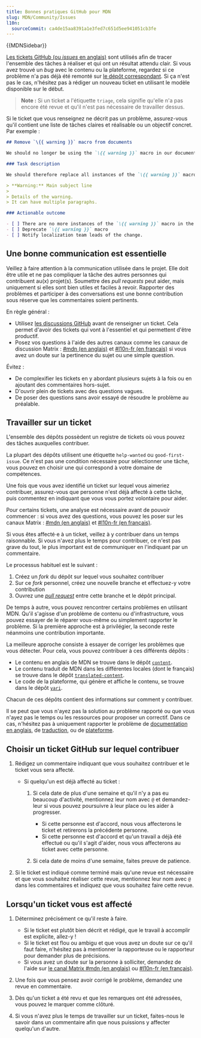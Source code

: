 ```yaml
---
title: Bonnes pratiques GitHub pour MDN
slug: MDN/Community/Issues
l10n:
  sourceCommit: ca4de15aa8391a1e3fed7c651d5ee941051cb3fe
---
```


{{MDNSidebar}}

[Les tickets GitHub (ou <i lang="en">issues</i> en anglais)](https://docs.github.com/en/github/managing-your-work-on-github/about-issues) sont utilisés afin de tracer l'ensemble des tâches à réaliser et qui ont un résultat attendu clair. Si vous avez trouvé un <i lang="en">bug</i> avec le contenu ou la plateforme, regardez si ce problème n'a pas déjà été remonté sur [le dépôt correspondant](/fr/docs/MDN/Community/Contributing/Our_repositories). Si ça n'est pas le cas, n'hésitez pas à rédiger un nouveau ticket en utilisant le modèle disponible sur le début.

> **Note :** Si un ticket a l'étiquette `triage`, cela signifie qu'elle n'a pas encore été revue et qu'il n'est pas nécessaire de travailler dessus.

Si le ticket que vous renseignez ne décrit pas un problème, assurez-vous qu'il contient une liste de tâches claires et réalisable ou un objectif concret. Par exemple&nbsp;:

```markdown
## Remove `\{{ warning }}` macro from documents

We should no longer be using the `\{{ warning }}` macro in our documentation.

### Task description

We should therefore replace all instances of the `\{{ warning }}` macro with the following:

> **Warning:** Main subject line
>
> Details of the warning.
> It can have multiple paragraphs.

### Actionable outcome

- [ ] There are no more instances of the `\{{ warning }}` macro in the `mdn/content` repository.
- [ ] Deprecate `\{{ warning }}` macro
- [ ] Notify localization team leads of the change.
```

## Une bonne communication est essentielle

Veillez à faire attention à la communication utilisée dans le projet. Elle doit être utile et ne pas compliquer la tâche des autres personnes qui contribuent au(x) projet(s). Soumettre des <i lang="en">pull requests</i> peut aider, mais uniquement si elles sont bien utiles et faciles à revoir. Rapporter des problèmes et participer à des conversations est une bonne contribution sous réserve que les commentaires soient pertinents.

En règle général&nbsp;:

- Utilisez [les discussions GitHub](https://github.com/mdn/mdn-community/discussions) avant de renseigner un ticket. Cela permet d'avoir des tickets qui vont à l'essentiel et qui permettent d'être productif.
- Posez vos questions à l'aide des autres canaux comme les canaux de discussion Matrix&nbsp;: [#mdn (en anglais)](https://chat.mozilla.org/#/room/#mdn:mozilla.org) et [#l10n-fr (en français)](https://matrix.to/#/#l10n-fr:mozilla.org) si vous avez un doute sur la pertinence du sujet ou une simple question.

Évitez&nbsp;:

- De complexifier les tickets en y abordant plusieurs sujets à la fois ou en ajoutant des commentaires hors-sujet.
- D'ouvrir plein de tickets avec des questions vagues.
- De poser des questions sans avoir essayé de résoudre le problème au préalable.

## Travailler sur un ticket

L'ensemble des dépôts possèdent un registre de tickets où vous pouvez des tâches auxquelles contribuer.

La plupart des dépôts utilisent une étiquette `help-wanted` ou `good-first-issue`. Ce n'est pas une condition nécessaire pour sélectionner une tâche, vous pouvez en choisir une qui correspond à votre domaine de compétences.

Une fois que vous avez identifié un ticket sur lequel vous aimeriez contribuer, assurez-vous que personne n'est déjà affecté à cette tâche, puis commentez en indiquant que vous vous portez volontaire pour aider.

Pour certains tickets, une analyse est nécessaire avant de pouvoir commencer&nbsp;: si vous avez des questions, vous pouvez les poser sur les canaux Matrix&nbsp;: [#mdn (en anglais)](https://chat.mozilla.org/#/room/#mdn:mozilla.org) et [#l10n-fr (en français)](https://matrix.to/#/#l10n-fr:mozilla.org).

Si vous êtes affecté⋅e à un ticket, veillez à y contribuer dans un temps raisonnable. Si vous n'avez plus le temps pour contribuer, ce n'est pas grave du tout, le plus important est de communiquer en l'indiquant par un commentaire.

Le processus habituel est le suivant&nbsp;:

1. Créez un <i lang="en">fork</i> du dépôt sur lequel vous souhaitez contribuer
2. Sur ce <i lang="en">fork</i> personnel, créez une nouvelle branche et effectuez-y votre contribution
3. Ouvrez une [<i lang="en">pull request</i>](/fr/docs/MDN/Community/Pull_requests) entre cette branche et le dépôt principal.

De temps à autre, vous pouvez rencontrer certains problèmes en utilisant MDN. Qu'il s'agisse d'un problème de contenu ou d'infrastructure, vous pouvez essayer de le réparer vous-même ou simplement rapporter le problème. Si la première approche est à privilégier, la seconde reste néanmoins une contribution importante.

La meilleure approche consiste à essayer de corriger les problèmes que vous détecter. Pour cela, vous pouvez contribuer à ces différents dépôts&nbsp;:

- Le contenu en anglais de MDN se trouve dans le dépôt [`content`](https://github.com/mdn/content).
- Le contenu traduit de MDN dans les différentes locales (dont le français) se trouve dans le dépôt [`translated-content`](https://github.com/mdn/translated-content).
- Le code de la plateforme, qui génère et affiche le contenu, se trouve dans le dépôt [`yari`](https://github.com/mdn/yari).

Chacun de ces dépôts contient des informations sur comment y contribuer.

Il se peut que vous n'ayez pas la solution au problème rapporté ou que vous n'ayez pas le temps ou les ressources pour proposer un correctif. Dans ce cas, n'hésitez pas à uniquement rapporter le problème de [documentation en anglais](https://github.com/mdn/content/issues), de [traduction](https://github.com/mdn/translated-content/issues), ou de [plateforme](https://github.com/mdn/yari/issues).

## Choisir un ticket GitHub sur lequel contribuer

1. Rédigez un commentaire indiquant que vous souhaitez contribuer et le ticket vous sera affecté.

   - Si quelqu'un est déjà affecté au ticket&nbsp;:

     1. Si cela date de plus d'une semaine et qu'il n'y a pas eu beaucoup d'activité, mentionnez leur nom avec `@` et demandez-leur si vous pouvez poursuivre à leur place ou les aider à progresser.

        - Si cette personne est d'accord, nous vous affecterons le ticket et retirerons la précédente personne.
        - Si cette personne est d'accord et qu'un travail a déjà été effectué ou qu'il s'agit d'aider, nous vous affecterons au ticket avec cette personne.

     2. Si cela date de moins d'une semaine, faites preuve de patience.

2. Si le ticket est indiqué comme terminé mais qu'une revue est nécessaire et que vous souhaitez réaliser cette revue, mentionnez leur nom avec `@` dans les commentaires et indiquez que vous souhaitez faire cette revue.

## Lorsqu'un ticket vous est affecté

1. Déterminez précisément ce qu'il reste à faire.

   - Si le ticket est plutôt bien décrit et rédigé, que le travail à accomplir est explicite, allez-y&nbsp;!
   - Si le ticket est flou ou ambigu et que vous avez un doute sur ce qu'il faut faire, n'hésitez pas à mentionner la rapporteuse ou le rapporteur pour demander plus de précisions.
   - Si vous avez un doute sur la personne à solliciter, demandez de l'aide sur [le canal Matrix #mdn (en anglais)](https://chat.mozilla.org/#/room/#mdn:mozilla.org) ou [#l10n-fr (en français)](https://matrix.to/#/#l10n-fr:mozilla.org).

2. Une fois que vous pensez avoir corrigé le problème, demandez une revue en commentaire.
3. Dès qu'un ticket a été revu et que les remarques ont été adressées, vous pouvez le marquer comme clôturé.
4. Si vous n'avez plus le temps de travailler sur un ticket, faites-nous le savoir dans un commentaire afin que nous puissions y affecter quelqu'un d'autre.
